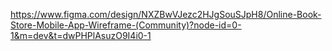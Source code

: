 https://www.figma.com/design/NXZBwVJezc2HJgSouSJpH8/Online-Book-Store-Mobile-App-Wireframe-(Community)?node-id=0-1&m=dev&t=dwPHPlAsuzO9I4i0-1
